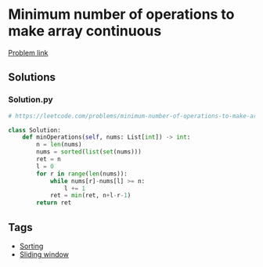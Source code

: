 # Minimum number of operations to make array continuous

[Problem link](https://leetcode.com/problems/minimum-number-of-operations-to-make-array-continuous/)

## Solutions


### Solution.py
```py
# https://leetcode.com/problems/minimum-number-of-operations-to-make-array-continuous/

class Solution:
    def minOperations(self, nums: List[int]) -> int:
        n = len(nums)
        nums = sorted(list(set(nums)))
        ret = n
        l = 0
        for r in range(len(nums)):
            while nums[r]-nums[l] >= n:
                l += 1
            ret = min(ret, n+l-r-1)
        return ret
```
## Tags

* [Sorting](/README.md#Sorting)
* [Sliding window](/README.md#Sliding_window)
